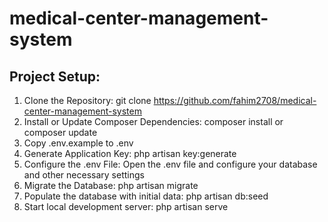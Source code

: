 # medical-center-management-system

## Project Setup:
1. Clone the Repository: git clone https://github.com/fahim2708/medical-center-management-system <br />
2. Install or Update Composer Dependencies: composer install or composer update <br />
3. Copy .env.example to .env <br />
4. Generate Application Key: php artisan key:generate <br />
5. Configure the .env File: Open the .env file and configure your database and other necessary settings <br />
6. Migrate the Database: php artisan migrate <br />
7. Populate the database with initial data: php artisan db:seed  <br />
8. Start local development server: php artisan serve <br />
